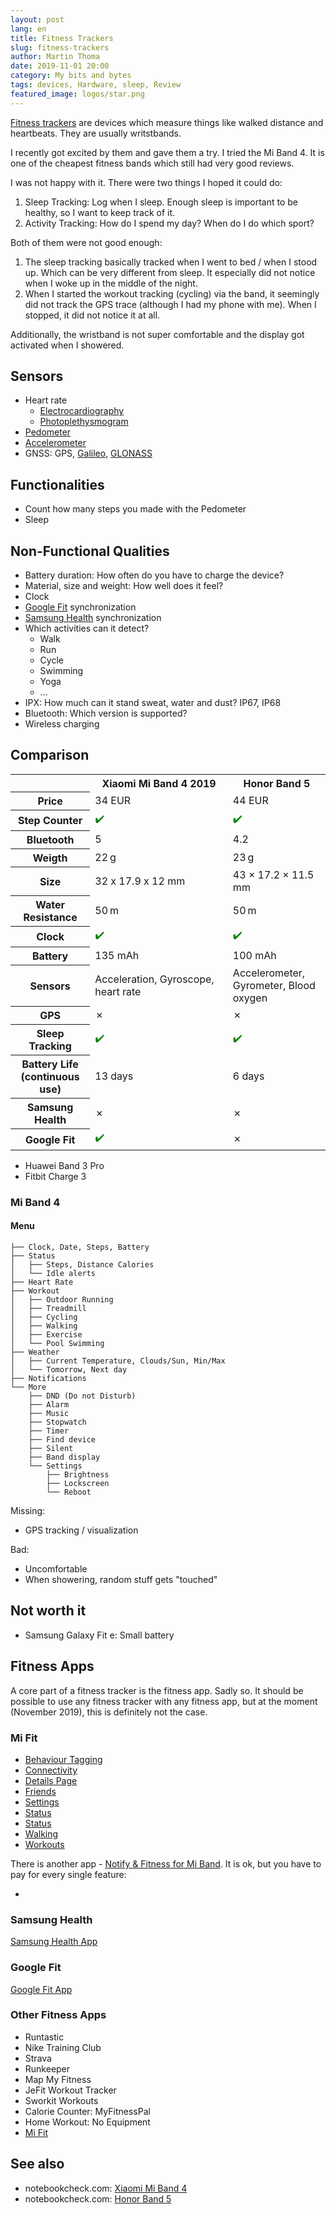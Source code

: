 ```yaml
---
layout: post
lang: en
title: Fitness Trackers
slug: fitness-trackers
author: Martin Thoma
date: 2019-11-01 20:00
category: My bits and bytes
tags: devices, Hardware, sleep, Review
featured_image: logos/star.png
---
```

[Fitness trackers](https://en.wikipedia.org/wiki/Activity_tracker) are devices
which measure things like walked distance and heartbeats. They are usually
writstbands.

I recently got excited by them and gave them a try. I tried the Mi Band 4. It
is one of the cheapest fitness bands which still had very good reviews.

I was not happy with it. There were two things I hoped it could do:

1. Sleep Tracking: Log when I sleep. Enough sleep is important to be healthy,
   so I want to keep track of it.
2. Activity Tracking: How do I spend my day? When do I do which sport?

Both of them were not good enough:

1. The sleep tracking basically tracked when I went to bed / when I stood up.
   Which can be very different from sleep. It especially did not notice when I
   woke up in the middle of the night.
2. When I started the workout tracking (cycling) via the band, it seemingly did
   not track the GPS trace (although I had my phone with me). When I stopped,
   it did not notice it at all.

Additionally, the wristband is not super comfortable and the display got
activated when I showered.


## Sensors

* Heart rate
    * [Electrocardiography](https://en.wikipedia.org/wiki/Electrocardiography)
    * [Photoplethysmogram](https://en.wikipedia.org/wiki/Photoplethysmogram)
* [Pedometer](https://en.wikipedia.org/wiki/Pedometer)
* [Accelerometer](https://en.wikipedia.org/wiki/Accelerometer)
* GNSS: GPS, [Galileo](https://en.wikipedia.org/wiki/Galileo_(satellite_navigation)), [GLONASS](https://en.wikipedia.org/wiki/GLONASS)

## Functionalities

* Count how many steps you made with the Pedometer
* Sleep

## Non-Functional Qualities

* Battery duration: How often do you have to charge the device?
* Material, size and weight: How well does it feel?
* Clock
* [Google Fit](https://en.wikipedia.org/wiki/Google_Fit) synchronization
* [Samsung Health](https://www.samsung.com/de/apps/samsung-health/) synchronization
* Which activities can it detect?
    * Walk
    * Run
    * Cycle
    * Swimming
    * Yoga
    * ...
* IPX: How much can it stand sweat, water and dust? IP67, IP68
* Bluetooth: Which version is supported?
* Wireless charging


## Comparison

<table class="table">
    <tr>
        <th></th>
        <th>Xiaomi Mi&nbsp;Band&nbsp;4 2019</th>
        <th>Honor Band 5</th>
    </tr>
    <tr>
        <th>Price</th>
        <td>34 EUR</td>
        <td>44 EUR</td>
    </tr>
    <tr>
        <th>Step Counter</th>
        <td><span style="color:green;" title="Yes">✔️</span></td>
        <td><span style="color:green;" title="Yes">✔️</span></td>
    </tr>
    <tr>
        <th>Bluetooth</th>
        <td>5</td>
        <td>4.2</td>
    </tr>
    <tr>
        <th>Weigth</th>
        <td>22&thinsp;g</td>
        <td>23&thinsp;g</td>
    </tr>
    <tr>
        <th>Size</th>
        <td>32 x 17.9 x 12 mm</td>
        <td>43 × 17.2 × 11.5 mm</td>
    </tr>
    <tr>
        <th>Water Resistance</th>
        <td>50&thinsp;m</td>
        <td>50&thinsp;m</td>
    </tr>
    <tr>
        <th>Clock</th>
        <td><span style="color:green;" title="Yes">✔️</span></td>
        <td><span style="color:green;" title="Yes">✔️</span></td>
    </tr>
    <tr>
        <th>Battery</th>
        <td>135 mAh</td>
        <td>100 mAh</td>
    </tr>
    <tr>
        <th>Sensors</th>
        <td>Acceleration,&nbsp;Gyroscope,&nbsp; heart rate</td>
        <td>Accelerometer, Gyrometer, Blood oxygen</td>
    </tr>
    <tr>
        <th>GPS</th>
        <td>✗</td>
        <td>✗</td>
    </tr>
    <tr>
        <th>Sleep Tracking</th>
        <td><span style="color:green;" title="Yes">✔️</span></td>
        <td><span style="color:green;" title="Yes">✔️</span></td>
    </tr>
    <tr>
        <th>Battery Life (continuous use)</th>
        <td>13 days</td>
        <td>6 days</td>
    </tr>
    <tr>
        <th>Samsung Health</th>
        <td>✗</td>
        <td>✗</td>
    </tr>
    <tr>
        <th>Google Fit</th>
        <td><span style="color:green;" title="Yes">✔️</span></td>
        <td>✗</td>
    </tr>
</table>

* Huawei Band 3 Pro
* Fitbit Charge 3


### Mi Band 4

#### Menu

```text
├── Clock, Date, Steps, Battery
├── Status
│   ├── Steps, Distance Calories
│   └── Idle alerts
├── Heart Rate
├── Workout
│   ├── Outdoor Running
│   ├── Treadmill
│   ├── Cycling
│   ├── Walking
│   ├── Exercise
│   └── Pool Swimming
├── Weather
│   ├── Current Temperature, Clouds/Sun, Min/Max
│   └── Tomorrow, Next day
├── Notifications
└── More
    ├── DND (Do not Disturb)
    ├── Alarm
    ├── Music
    ├── Stopwatch
    ├── Timer
    ├── Find device
    ├── Silent
    ├── Band display
    └── Settings
        ├── Brightness
        ├── Lockscreen
        └── Reboot
```

Missing:

* GPS tracking / visualization

Bad:

* Uncomfortable
* When showering, random stuff gets "touched"

## Not worth it

* Samsung Galaxy Fit e: Small battery

## Fitness Apps

A core part of a fitness tracker is the fitness app. Sadly so. It should be
possible to use any fitness tracker with any fitness app, but at the moment
(November 2019), this is definitely not the case.

### Mi Fit

* [Behaviour Tagging](../images/2019/10/mi-behaviour-tagging.jpg)
* [Connectivity](../images/2019/10/mi-connectivity.jpg)
* [Details Page](../images/2019/10/mi-details.jpg)
* [Friends](../images/2019/10/mi-friends.jpg)
* [Settings](../images/2019/10/mi-settings.jpg)
* [Status](../images/2019/10/mi-status-2.jpg)
* [Status](../images/2019/10/mi-status-page.jpg)
* [Walking](../images/2019/10/mi-walking.jpg)
* [Workouts](../images/2019/10/mi-workouts.jpg)

There is another app - [Notify & Fitness for Mi Band](https://play.google.com/store/apps/details?id=com.mc.miband1). It is ok, but you have to pay for every single feature:

* [](../images/2019/10/mi-note-app.jpg)

### Samsung Health

[Samsung Health App](https://play.google.com/store/apps/dev?id=5200379633052405703)

### Google Fit

[Google Fit App](https://play.google.com/store/apps/details?id=com.google.android.apps.fitness)

### Other Fitness Apps

* Runtastic
* Nike Training Club
* Strava
* Runkeeper
* Map My Fitness
* JeFit Workout Tracker
* Sworkit Workouts
* Calorie Counter: MyFitnessPal
* Home Workout: No Equipment
* [Mi Fit](https://play.google.com/store/apps/details?id=com.xiaomi.hm.health)

## See also

* notebookcheck.com: [Xiaomi Mi Band 4](https://www.notebookcheck.net/Only-one-fitness-tracker-is-worth-its-salt-Xiaomi-Mi-Band-4-and-Samsung-Galaxy-Fit-e-in-review.427797.0.html)
* notebookcheck.com: [Honor Band 5](https://www.notebookcheck.com/Test-Honor-Band-5-Fitness-Tracker-Mi-Band-4-Alternative-offenbart-bislang-kaum-erwaehnte-Schwaeche.435726.0.html)

